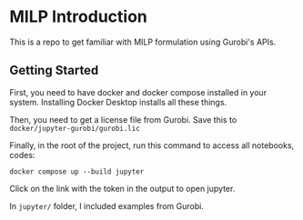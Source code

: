 # MILP Introduction

This is a repo to get familiar with MILP formulation using Gurobi's APIs.

## Getting Started

First, you need to have docker and docker compose installed in your system.
Installing Docker Desktop installs all these things.

Then, you need to get a license file from Gurobi. Save this to `docker/jupyter-gurobi/gurobi.lic`

Finally, in the root of the project, run this command to access all notebooks, codes:

```
docker compose up --build jupyter
```

Click on the link with the token in the output to open jupyter.

In `jupyter/` folder, I included examples from Gurobi.

